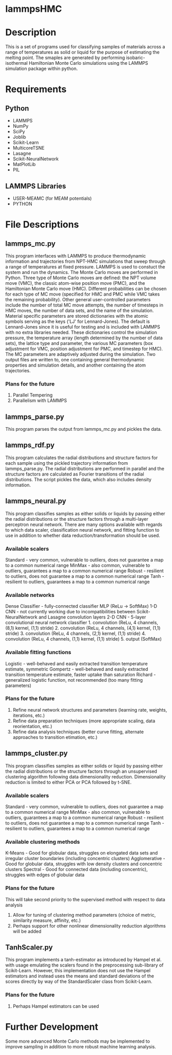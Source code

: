 # lammpsHMC

Description
===========
 
This is a set of programs used for classifying samples of materials across a range of temperatures as solid or liquid for the purpose of estimating the melting point. The smaples are generated by performing isobaric-isothermal Hamiltonian Monte Carlo simulations using the LAMMPS simulation package within python.

Requirements
============

Python
------

- LAMMPS
- NumPy
- SciPy
- Joblib
- Scikit-Learn
- MulticoreTSNE
- Lasagne
- Scikit-NeuralNetwork
- MatPlotLib
- PIL

LAMMPS Libraries
----------------

- USER-MEAMC (for MEAM potentials)
- PYTHON

File Descriptions
=================

lammps_mc.py
-------------

This program interfaces with LAMMPS to produce thermodynamic information and trajectories from NPT-HMC simulations that sweep through a range of temperatures at fixed pressure. LAMMPS is used to constuct the system and run the dynamics. The Monte Carlo moves are performed in Python. Three type of Monte Carlo moves are defined: the NPT volume move (VMC), the classic atom-wise position move (PMC), and the Hamiltonian Monte Carlo move (HMC). Different probabilities can be chosen for each type of MC move (specified for HMC and PMC while VMC takes the remaining probability). Other general user-controlled parameters include the number of total MC move attempts, the number of timesteps in HMC moves, the number of data sets, and the name of the simulation. Material specific parameters are stored dictionaries with the atomic symbols serving as the keys ('LJ' for Lennard-Jones). The default is Lennard-Jones since it is useful for testing and is included with LAMMPS with no extra libraries needed. These dictionaries control the simulation pressure, the temperature array (length determined by the number of data sets), the lattice type and parameter, the various MC parameters (box adjustment for VMC, position adjustment for PMC, and timestep for HMC). The MC parameters are adaptively adjusted during the simulation. Two output files are written to, one containing general thermodynamic properties and simulation details, and another containing the atom trajectories.

### Plans for the future
1. Parallel Tempering
2. Parallelism with LAMMPS

lammps_parse.py
---------------

This program parses the output from lammps_mc.py and pickles the data.

lammps_rdf.py
-------------

This program calculates the radial distributions and structure factors for each sample using the pickled trajectory information from lammps_parse.py. The radial distributions are performed in parallel and the structure factors are calculated as Fourier transitions of the radial distributions. The script pickles the data, which also includes density information.

lammps_neural.py
----------------

This program classifies samples as either solids or liquids by passing either the radial distributions or the structure factors through a multi-layer perceptron neural network. There are many options available with regards to which data scaler, classification neural network, and fitting function to use in addition to whether data reduction/transformation should be used.

### Available scalers
Standard - very common, vulnerable to outliers, does not guarantee a map to a common numerical range
MinMax - also common, vulnerable to outliers, guarantees a map to a common numerical range
Robust - resilient to outliers, does not guarantee a map to a common numerical range
Tanh - resilient to outliers, guarantees a map to a common numerical range

### Available networks
Dense Classifier - fully-connected classifier MLP (ReLu -> SoftMax)
1-D CNN - not currently working due to incompatibilities between Scikit-NeuralNetwork and Lasagne convolution layers
2-D CNN - 5-layer convolutional neural network classifier
          1. convolution (ReLu, 4 channels, (8,1) kernel, (1,1) stride)
          2. convolution (ReLu, 4 channels, (4,1) kernel, (1,1) stride)
          3. convolution (ReLu, 4 channels, (2,1) kernel, (1,1) stride)
          4. convolution (ReLu, 4 channels, (1,1) kernel, (1,1) stride)
          5. output (SoftMax)
          
### Available fitting functions
Logistic - well-behaved and easily extracted transition temperature estimate, symmetric
Gompertz - well-behaved and easily extracted transition temperature estimate, faster uptake than saturation
Richard - generalized logistic function, not recommended (too many fitting parameters)

### Plans for the future
1. Refine neural network structures and parameters (learning rate, weights, iterations, etc.)
2. Refine data preparation techniques (more appropriate scaling, data reorientation, etc.)
3. Refine data analysis techniques (better curve fitting, alternate approaches to transition etimation, etc.)

lammps_cluster.py
-----------------

This program classifies samples as either solids or liquid by passing either the radial distributions or the structure factors through an unsupervised clustering algorithm following data dimensionality reduction. Dimensionality reduction is limited to either PCA or PCA followed by t-SNE.

### Available scalers
Standard - very common, vulnerable to outliers, does not guarantee a map to a common numerical range
MinMax - also common, vulnerable to outliers, guarantees a map to a common numerical range
Robust - resilient to outliers, does not guarantee a map to a common numerical range
Tanh - resilient to outliers, guarantees a map to a common numerical range

### Available clustering methods
K-Means - Good for globular data, struggles on elongated data sets and irregular cluster boundaries (including concentric clusters)
Agglomerative - Good for globular data, struggles with low density clusters and concentric clusters
Spectral - Good for connected data (including concentric), struggles with edges of globular data

### Plans for the future
This will take second priority to the supervised method with respect to data analysis
1. Allow for tuning of clustering method parameters (choice of metric, similarity measure, affinity, etc.) 
2. Perhaps support for other nonlinear dimensionality reduction algorithms will be added

TanhScaler.py
-------------

This program implements a tanh-estimator as introduced by Hampel et al. with usage emulating the scalers found in the preprocessing sub-library of Scikit-Learn. However, this implementation does not use the Hampel estimators and instead uses the means and standard deviations of the scores directly by way of the StandardScaler class from Scikit-Learn.

### Plans for the future
1. Perhaps Hampel estimators can be used

Further Development
===================

Some more advanced Monte Carlo methods may be implemented to improve sampling in addition to more robust machine learning analysis.

